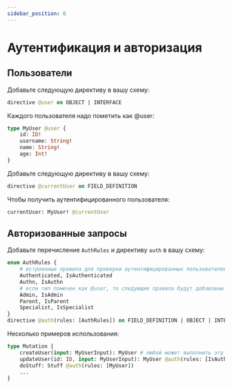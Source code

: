 ```yaml
---
sidebar_position: 6
---
```


# Аутентификация и авторизация

## Пользователи

Добавьте следующую директиву в вашу схему:
```graphql
directive @user on OBJECT | INTERFACE
```
Каждого пользователя надо пометить как @user:
```graphql
type MyUser @user {
    id: ID!
    username: String!
    name: String!
    age: Int!
}
```

Добавьте следующую директиву в вашу схему:
```graphql
directive @currentUser on FIELD_DEFINITION
```
Чтобы получить аутентифицированного пользователя:
```graphql
currentUser: MyUser! @currentUser
```

## Авторизованные запросы

Добавьте перечисление `AuthRules` и директиву `auth` в вашу схему:
```graphql
enum AuthRules {
    # встроенные правила для проверки аутентифицированных пользователей
    Authenticated, IsAuthenticated
    Authn, IsAuthn
    # если тип помечен как @user, то следующие правила будут добавлены автоматически
    Admin, IsAdmin
    Parent, IsParent
    Specialist, IsSpecialist
}
directive @auth(rules: [AuthRules]) on FIELD_DEFINITION | OBJECT | INTERFACE
```

Несколько примеров использования:
```graphql
type Mutation {
    createUser(input: MyUserInput): MyUser # любой может выполнить эту мутацию
    updateUser(id: ID, input: MyUserInput): MyUser @auth(rules: [IsAuthenticated]) # только аутентифицированный пользователь может выполнить эту мутацию
    doStuff: Stuff @auth(rules: [MyUser])
    ...
}
```
